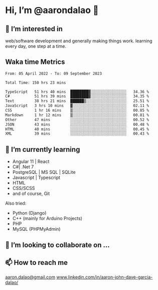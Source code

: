 # __Hi, I’m @aarondalao__ 👋 
## 👀 I’m interested in 
web/software development and generally making things work.
learning every day, one step at a time. 

## Waka time Metrics
<!--START_SECTION:waka-->

```txt
From: 05 April 2022 - To: 09 September 2023

Total Time: 150 hrs 23 mins

TypeScript   51 hrs 40 mins  ████████▓░░░░░░░░░░░░░░░░   34.36 %
C#           51 hrs 39 mins  ████████▓░░░░░░░░░░░░░░░░   34.35 %
Text         38 hrs 21 mins  ██████▒░░░░░░░░░░░░░░░░░░   25.51 %
JavaScript   3 hrs 10 mins   ▓░░░░░░░░░░░░░░░░░░░░░░░░   02.11 %
CSS          1 hr 16 mins    ▒░░░░░░░░░░░░░░░░░░░░░░░░   00.85 %
Markdown     1 hr 12 mins    ▒░░░░░░░░░░░░░░░░░░░░░░░░   00.81 %
Other        47 mins         ░░░░░░░░░░░░░░░░░░░░░░░░░   00.52 %
JSON         43 mins         ░░░░░░░░░░░░░░░░░░░░░░░░░   00.48 %
HTML         40 mins         ░░░░░░░░░░░░░░░░░░░░░░░░░   00.45 %
XML          39 mins         ░░░░░░░░░░░░░░░░░░░░░░░░░   00.43 %
```

<!--END_SECTION:waka-->

## 🌱 I’m currently learning 

- Angular 11 | React 
- C#| .Net 7
- PostgreSQL | MS SQL | SQLite
- Javascript | Typescript
- HTML 
- CSS/SCSS
- and of course, Git 


Also tried:
- Python (Django)
- C++ (mainly for Arduino Projects)
- PHP
- MySQL (PHPMyAdmin)


## 💞️ I’m looking to collaborate on ...

## 📫 How to reach me 
aaron.dalao@gmail.com
www.linkedin.com/in/aaron-john-dave-garcia-dalao/

<!---
aarondalao/aarondalao is a ✨ special ✨ repository because its `README.md` (this file) appears on your GitHub profile.
You can click the Preview link to take a look at your changes.
--->
